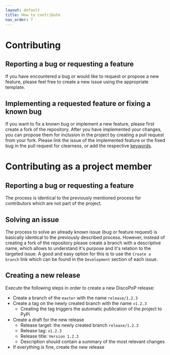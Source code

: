 ```yaml
---
layout: default
title: How to contribute
nav_order: 7
---
```


# Contributing
## Reporting a bug or requesting a feature
If you have encountered a bug or would like to request or propose a new feature, please feel free to create a new issue using the appropriate template.

## Implementing a requested feature or fixing a known bug
If you want to fix a known bug or implement a new feature, please first create a fork of the repository.
After you have implemented your changes, you can propose them for inclusion in the project by creating a pull request from your fork.
Please link the issue of the implemented feature or the fixed bug in the pull request for clearness, or add the respective [keywords](https://docs.github.com/en/issues/tracking-your-work-with-issues/linking-a-pull-request-to-an-issue#linking-a-pull-request-to-an-issue-using-a-keyword#linking-a-pull-request-to-an-issue-using-a-keyword).

# Contributing as a project member
## Reporting a bug or requesting a feature
The process is identical to the previously mentioned process for contributors which are not part of the project.

## Solving an issue
The process to solve an already known issue (bug or feature request) is basically identical to the previously described process.
However, instead of creating a fork of the repository please create a branch with a descriptive name, which allows to understand it's purpose and it's relation to the targeted issue.
A good and easy option for this is to use the `Create a branch` link which can be found in the `Development` section of each issue.

## Creating a new release
Execute the following steps in order to create a new DiscoPoP release:
- Create a branch of the `master` with the name `release/1.2.3`
- Create a tag on the newly created branch with the name `v1.2.3`
    - Creating the tag triggers the automatic publication of the project to PyPi	
- Create a draft for the new release
    - Release target: the newly created branch `release/1.2.3`
    - Release tag: `v1.2.3`
    - Release title: `Version 1.2.3`
    - Description should contain a summary of the most relevant changes
- If everything is fine, create the new release